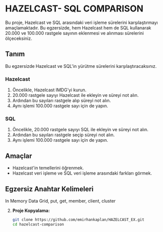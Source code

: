 # HAZELCAST- SQL COMPARISON

Bu proje, Hazelcast ve  SQL arasındaki veri işleme sürelerini karşılaştırmayı amaçlamaktadır. Bu egzersizde, hem Hazelcast hem de  SQL kullanarak 20.000 ve 100.000 rastgele sayının eklenmesi ve alınması sürelerini ölçeceksiniz.

## Tanım

Bu egzersizde Hazelcast ve  SQL'in yürütme sürelerini karşılaştıracaksınız.

### Hazelcast

1. Öncelikle, Hazelcast IMDG'yi kurun.
2. 20.000 rastgele sayıyı Hazelcast ile ekleyin ve süreyi not alın.
3. Ardından bu sayıları rastgele alıp süreyi not alın.
4. Aynı işlemi 100.000 rastgele sayı için de yapın.

###  SQL

1. Öncelikle, 20.000 rastgele sayıyı  SQL ile ekleyin ve süreyi not alın.
2. Ardından bu sayıları rastgele seçip süreyi not alın.
3. Aynı işlemi 100.000 rastgele sayı için de yapın.

## Amaçlar

- Hazelcast'in temellerini öğrenmek.
- Hazelcast veri işleme ve  SQL veri işleme arasındaki farkları görmek.

## Egzersiz Anahtar Kelimeleri

In Memory Data Grid, put, get, member, client, cluster



2. **Proje Kopyalama:**
   ```sh
   git clone https://github.com/emirhankaplan/HAZELCAST_EX.git
   cd hazelcast-comparison

